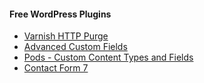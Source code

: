 #### Free WordPress Plugins
* [Varnish HTTP Purge](https://wordpress.org/plugins/varnish-http-purge/)
* [Advanced Custom Fields](https://wordpress.org/plugins/advanced-custom-fields/)
* [Pods - Custom Content Types and Fields](https://wordpress.org/plugins/pods/)
* [Contact Form 7](https://wordpress.org/plugins/contact-form-7/)
